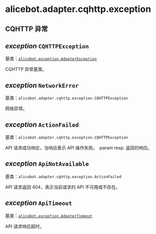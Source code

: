 # alicebot.adapter.cqhttp.exception

## CQHTTP 异常


## _exception_ `CQHTTPException`

基类：[`alicebot.exception.AdapterException`](../../exception.md#alicebot.exception.AdapterException)

CQHTTP 异常基类。


## _exception_ `NetworkError`

基类：`alicebot.adapter.cqhttp.exception.CQHTTPException`

网络异常。


## _exception_ `ActionFailed`

基类：`alicebot.adapter.cqhttp.exception.CQHTTPException`

API 请求成功响应，当响应表示 API 操作失败。
:param resp: 返回的响应。


## _exception_ `ApiNotAvailable`

基类：`alicebot.adapter.cqhttp.exception.ActionFailed`

API 请求返回 404，表示当前请求的 API 不可用或不存在。


## _exception_ `ApiTimeout`

基类：[`alicebot.exception.AdapterTimeout`](../../exception.md#alicebot.exception.AdapterTimeout)

API 请求响应超时。
